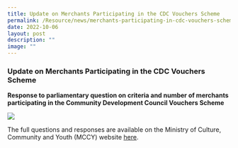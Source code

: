 ```yaml
---
title: Update on Merchants Participating in the CDC Vouchers Scheme
permalink: /Resource/news/merchants-participating-in-cdc-vouchers-scheme/
date: 2022-10-06
layout: post
description: ""
image: ""
---
```

### Update on Merchants Participating in the CDC Vouchers Scheme

**Response to parliamentary question on criteria and number of merchants participating in the Community Development Council Vouchers Scheme**

![](/images/NewsRoom/Parliament%20House.jpg)

The full questions and responses are available on the Ministry of Culture, Community and Youth (MCCY) website [here](https://www.mccy.gov.sg/about-us/news-and-resources/parliamentary-matters/2022/Oct/Update-on-Merchants-Participating-in-the-CDC-Vouchers-Scheme).